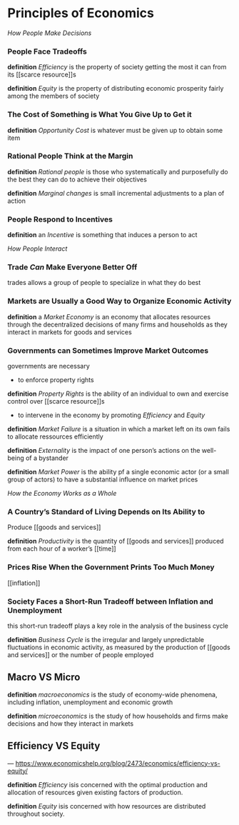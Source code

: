 # Principles of Economics

_How People Make Decisions_

### People Face Tradeoffs

**definition** _Efficiency_ is the property of society getting the most it can from its [[scarce resource]]s

**definition** _Equity_ is the property of distributing economic prosperity fairly among the members of society

### The Cost of Something is What You Give Up to Get it

**definition** _Opportunity Cost_ is whatever must be given up to obtain some item

### Rational People Think at the Margin

**definition** _Rational people_ is those who systematically and purposefully do the best they can do to achieve their objectives

**definition** _Marginal changes_ is small incremental adjustments to a plan of action

### People Respond to Incentives

**definition** an _Incentive_ is something that induces a person to act

_How People Interact_

### Trade _Can_ Make Everyone Better Off

trades allows a group of people to specialize in what they do best

### Markets are Usually a Good Way to Organize Economic Activity

**definition** a _Market Economy_ is an economy that allocates resources through the decentralized decisions of many firms and households as they interact in markets for goods and services

### Governments can **Sometimes** Improve Market Outcomes

governments are necessary

- to enforce property rights

**definition** _Property Rights_ is the ability of an individual to own and exercise control over [[scarce resource]]s

- to intervene in the economy by promoting _Efficiency_ and _Equity_

**definition** _Market Failure_ is a situation in which a market left on its own fails to allocate ressources efficiently

**definition** _Externality_ is the impact of one person’s actions on the well-being of a bystander

**definition** _Market Power_ is the ability pf a single economic actor (or a small group of actors) to have a substantial influence on market prices

_How the Economy Works as a Whole_

### A Country’s Standard of Living Depends on Its Ability to

Produce [[goods and services]]

**definition** _Productivity_ is the quantity of [[goods and services]] produced from each hour of a worker’s [[time]]

### Prices Rise When the Government Prints Too Much Money

[[inflation]]

### Society Faces a Short-Run Tradeoff between Inflation and Unemployment

this short-run tradeoff plays a key role in the analysis of the business cycle

**definition** _Business Cycle_ is the irregular and largely unpredictable fluctuations in economic activity, as measured by the production of [[goods and services]] or the number of people employed

## Macro VS Micro

**definition** _macroeconomics_ is the study of economy-wide phenomena, including inflation, unemployment and economic growth

**definition** _microeconomics_ is the study of how households and firms make decisions and how they interact in markets

## Efficiency VS Equity

&mdash; <https://www.economicshelp.org/blog/2473/economics/efficiency-vs-equity/>

**definition** _Efficiency_ isis concerned with the optimal production and allocation of resources given existing factors of production.

**definition** _Equity_ isis concerned with how resources are distributed throughout society.
